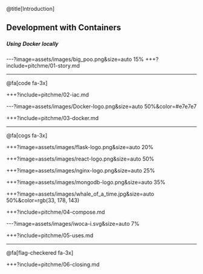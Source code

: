 @title[Introduction]
## Development with Containers
##### <span style="font-family:Helvetica Neue; font-weight:bold">Using <span class="docker-blue">Docker</span> locally</span>


---?image=assets/images/big_poo.png&size=auto 15%
+++?include=pitchme/01-story.md

---

@fa[code fa-3x]

+++?include=pitchme/02-iac.md

---?image=assets/images/Docker-logo.png&size=auto 50%&color=#e7e7e7

+++?include=pitchme/03-docker.md

---

@fa[cogs fa-3x]

+++?image=assets/images/flask-logo.png&size=auto 20%

+++?image=assets/images/react-logo.png&size=auto 50%

+++?image=assets/images/nginx-logo.png&size=auto 25%

+++?image=assets/images/mongodb-logo.png&size=auto 35%

+++?image=assets/images/whale_of_a_time.jpg&size=auto 50%&color=rgb(33, 178, 143)

+++?include=pitchme/04-compose.md

---?image=assets/images/iwoca-i.svg&size=auto 7%

+++?include=pitchme/05-uses.md

--- 

@fa[flag-checkered fa-3x]

+++?include=pitchme/06-closing.md

